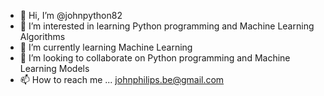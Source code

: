 - 👋 Hi, I’m @johnpython82
- 👀 I’m interested in learning Python programming and Machine Learning Algorithms
- 🌱 I’m currently learning Machine Learning
- 💞️ I’m looking to collaborate on Python programming and Machine Learning Models
- 📫 How to reach me ... johnphilips.be@gmail.com

<!---
johnpython82/johnpython82 is a ✨ special ✨ repository because its `README.md` (this file) appears on your GitHub profile.
You can click the Preview link to take a look at your changes.
--->
